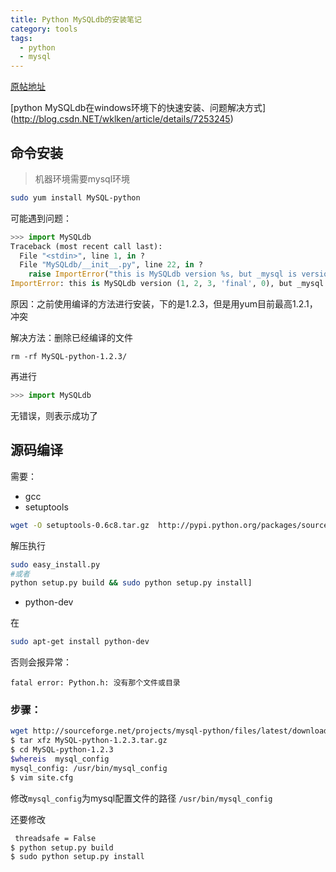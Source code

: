```yaml
---
title: Python MySQLdb的安装笔记
category: tools
tags:
  - python
  - mysql
---
```


[原帖地址](http://blog.csdn.net/wklken/article/details/7271019)

[python MySQLdb在windows环境下的快速安装、问题解决方式]
(http://blog.csdn.NET/wklken/article/details/7253245)


命令安装
---

> 机器环境需要mysql环境

```sh
sudo yum install MySQL-python
```

可能遇到问题：

```py
>>> import MySQLdb
Traceback (most recent call last):
  File "<stdin>", line 1, in ?
  File "MySQLdb/__init__.py", line 22, in ?
    raise ImportError("this is MySQLdb version %s, but _mysql is version %r" %
ImportError: this is MySQLdb version (1, 2, 3, 'final', 0), but _mysql is version (1, 2, 1, 'final', 1)
```

原因：之前使用编译的方法进行安装，下的是1.2.3，但是用yum目前最高1.2.1，冲突

解决方法：删除已经编译的文件

```
rm -rf MySQL-python-1.2.3/
```

再进行

```py
>>> import MySQLdb
```

无错误，则表示成功了


源码编译
----


需要：

+ gcc
+ setuptools   

```sh
wget -O setuptools-0.6c8.tar.gz  http://pypi.python.org/packages/source/s/setuptools/setuptools-0.6c8.tar.gz
```
解压执行 

```sh 
sudo easy_install.py 
#或者 
python setup.py build && sudo python setup.py install]
```

+ python-dev    

在 

```sh
sudo apt-get install python-dev
```   

否则会报异常：

```
fatal error: Python.h: 没有那个文件或目录
```

### 步骤：

```sh
wget http://sourceforge.net/projects/mysql-python/files/latest/download
$ tar xfz MySQL-python-1.2.3.tar.gz
$ cd MySQL-python-1.2.3
$whereis  mysql_config 
mysql_config: /usr/bin/mysql_config
$ vim site.cfg
```

修改`mysql_config`为mysql配置文件的路径 `/usr/bin/mysql_config `

还要修改

```sh
 threadsafe = False
$ python setup.py build
$ sudo python setup.py install
```